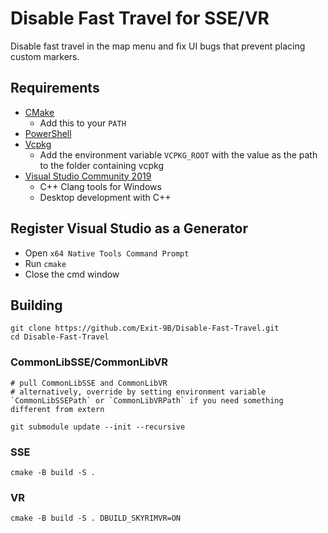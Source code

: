 # Disable Fast Travel for SSE/VR

Disable fast travel in the map menu and fix UI bugs that prevent placing custom markers.

## Requirements
* [CMake](https://cmake.org/)
	* Add this to your `PATH`
* [PowerShell](https://github.com/PowerShell/PowerShell/releases/latest)
* [Vcpkg](https://github.com/microsoft/vcpkg)
	* Add the environment variable `VCPKG_ROOT` with the value as the path to the folder containing vcpkg
* [Visual Studio Community 2019](https://visualstudio.microsoft.com/)
	* C++ Clang tools for Windows
	* Desktop development with C++

## Register Visual Studio as a Generator
* Open `x64 Native Tools Command Prompt`
* Run `cmake`
* Close the cmd window

## Building
```
git clone https://github.com/Exit-9B/Disable-Fast-Travel.git
cd Disable-Fast-Travel

```
### CommonLibSSE/CommonLibVR
```
# pull CommonLibSSE and CommonLibVR
# alternatively, override by setting environment variable `CommonLibSSEPath` or `CommonLibVRPath` if you need something different from extern

git submodule update --init --recursive

```
### SSE

```
cmake -B build -S .
```

### VR
```
cmake -B build -S . DBUILD_SKYRIMVR=ON
```
